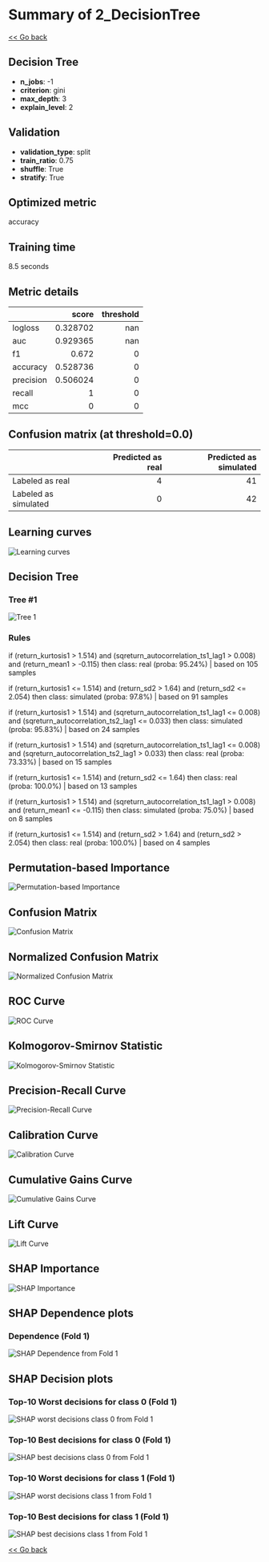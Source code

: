 # Summary of 2_DecisionTree

[<< Go back](../README.md)


## Decision Tree
- **n_jobs**: -1
- **criterion**: gini
- **max_depth**: 3
- **explain_level**: 2

## Validation
 - **validation_type**: split
 - **train_ratio**: 0.75
 - **shuffle**: True
 - **stratify**: True

## Optimized metric
accuracy

## Training time

8.5 seconds

## Metric details
|           |    score |   threshold |
|:----------|---------:|------------:|
| logloss   | 0.328702 |         nan |
| auc       | 0.929365 |         nan |
| f1        | 0.672    |           0 |
| accuracy  | 0.528736 |           0 |
| precision | 0.506024 |           0 |
| recall    | 1        |           0 |
| mcc       | 0        |           0 |


## Confusion matrix (at threshold=0.0)
|                      |   Predicted as real |   Predicted as simulated |
|:---------------------|--------------------:|-------------------------:|
| Labeled as real      |                   4 |                       41 |
| Labeled as simulated |                   0 |                       42 |

## Learning curves
![Learning curves](learning_curves.png)

## Decision Tree 

### Tree #1
![Tree 1](learner_fold_0_tree.svg)

### Rules

if (return_kurtosis1 > 1.514) and (sqreturn_autocorrelation_ts1_lag1 > 0.008) and (return_mean1 > -0.115) then class: real (proba: 95.24%) | based on 105 samples

if (return_kurtosis1 <= 1.514) and (return_sd2 > 1.64) and (return_sd2 <= 2.054) then class: simulated (proba: 97.8%) | based on 91 samples

if (return_kurtosis1 > 1.514) and (sqreturn_autocorrelation_ts1_lag1 <= 0.008) and (sqreturn_autocorrelation_ts2_lag1 <= 0.033) then class: simulated (proba: 95.83%) | based on 24 samples

if (return_kurtosis1 > 1.514) and (sqreturn_autocorrelation_ts1_lag1 <= 0.008) and (sqreturn_autocorrelation_ts2_lag1 > 0.033) then class: real (proba: 73.33%) | based on 15 samples

if (return_kurtosis1 <= 1.514) and (return_sd2 <= 1.64) then class: real (proba: 100.0%) | based on 13 samples

if (return_kurtosis1 > 1.514) and (sqreturn_autocorrelation_ts1_lag1 > 0.008) and (return_mean1 <= -0.115) then class: simulated (proba: 75.0%) | based on 8 samples

if (return_kurtosis1 <= 1.514) and (return_sd2 > 1.64) and (return_sd2 > 2.054) then class: real (proba: 100.0%) | based on 4 samples





## Permutation-based Importance
![Permutation-based Importance](permutation_importance.png)
## Confusion Matrix

![Confusion Matrix](confusion_matrix.png)


## Normalized Confusion Matrix

![Normalized Confusion Matrix](confusion_matrix_normalized.png)


## ROC Curve

![ROC Curve](roc_curve.png)


## Kolmogorov-Smirnov Statistic

![Kolmogorov-Smirnov Statistic](ks_statistic.png)


## Precision-Recall Curve

![Precision-Recall Curve](precision_recall_curve.png)


## Calibration Curve

![Calibration Curve](calibration_curve_curve.png)


## Cumulative Gains Curve

![Cumulative Gains Curve](cumulative_gains_curve.png)


## Lift Curve

![Lift Curve](lift_curve.png)



## SHAP Importance
![SHAP Importance](shap_importance.png)

## SHAP Dependence plots

### Dependence (Fold 1)
![SHAP Dependence from Fold 1](learner_fold_0_shap_dependence.png)

## SHAP Decision plots

### Top-10 Worst decisions for class 0 (Fold 1)
![SHAP worst decisions class 0 from Fold 1](learner_fold_0_shap_class_0_worst_decisions.png)
### Top-10 Best decisions for class 0 (Fold 1)
![SHAP best decisions class 0 from Fold 1](learner_fold_0_shap_class_0_best_decisions.png)
### Top-10 Worst decisions for class 1 (Fold 1)
![SHAP worst decisions class 1 from Fold 1](learner_fold_0_shap_class_1_worst_decisions.png)
### Top-10 Best decisions for class 1 (Fold 1)
![SHAP best decisions class 1 from Fold 1](learner_fold_0_shap_class_1_best_decisions.png)

[<< Go back](../README.md)
